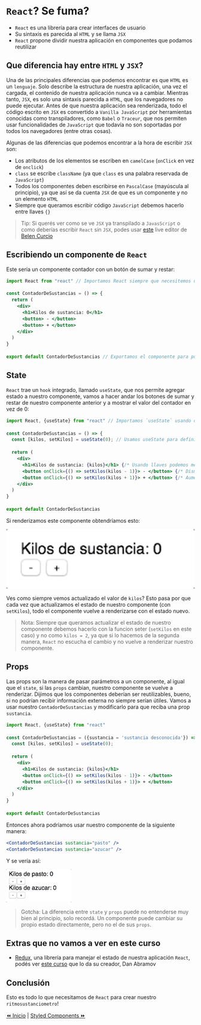 # `React`? Se fuma?
* `React` es una librería para crear interfaces de usuario
* Su sintaxis es parecida al `HTML` y se llama `JSX`
* `React` propone dividir nuestra aplicación en componentes que podamos reutilizar

## Que diferencia hay entre `HTML` y `JSX`?
Una de las principales diferencias que podemos encontrar es que `HTML` es un `lenguaje`. Solo describe la estructura de nuestra aplicación, una vez el cargada, el contenido de nuestra aplicación nunca va a cambiar.
Mientras tanto, `JSX`, es solo una sintaxis parecida a `HTML`, que los navegadores no puede ejecutar.
Antes de que nuestra aplicación sea renderizada, todo el código escrito en `JSX` es convertido a `Vanilla JavaScript` por herramientas conocidas como transpiladores, como `Babel` o `Traceur`, que nos permiten usar funcionalidades de `JavaScript` que todavía no son soportadas por todos los navegadores (entre otras cosas).

Algunas de las diferencias que podemos encontrar a la hora de escribir `JSX` son:
* Los atributos de los elementos se escriben en `camelCase` (`onClick` en vez de `onclick`)
* `class` se escribe `className` (ya que `class` es una palabra reservada de `JavaScript`)
* Todos los componentes deben escribirse en `PascalCase` (mayúscula al principio), ya que así se da cuenta `JSX` de que es un componente y no un elemento `HTML`
* Siempre que queramos escribir código `JavaScript` debemos hacerlo entre llaves `{}`

> Tip: Si querés ver como se ve `JSX` ya transpilado a `JavasScript` o como deberías escribir `React` sin `JSX`, podes usar [este](https://jsx-live.now.sh/) live editor de [Belen Curcio](https://twitter.com/okbel)

## Escribiendo un componente de `React`
Este sería un componente contador con un botón de sumar y restar:
```jsx
import React from "react" // Importamos React siempre que necesitemos usar JSX

const ContadorDeSustancias = () => {
  return (
    <div>
      <h1>Kilos de sustancia: 0</h1>
      <button> - </button>
      <button> + </button>
    </div>
  )
}

export default ContadorDeSustancias // Exportamos el componente para poder importarlo desde otros componentes
```

## State
`React` trae un `hook` integrado, llamado `useState`, que nos permite agregar estado a nuestro componente, vamos a hacer andar los botones de sumar y restar de nuestro componente anterior y a mostrar el valor del contador en vez de 0:
```jsx
import React, {useState} from "react" // Importamos `useState` usando destructuring luego de importar React

const ContadorDeSustancias = () => {
  const [kilos, setKilos] = useState(0); // Usamos useState para definir un estado para nuestro componente, el primer valor dentro de los corchetes va a ser el `valor` de nuestro estado, el segundo valor va a ser una funcion `seter`, significa que va a actualizar el `valor` de nuestro estado con cualquier cosa que le pasemos, lo que pasemos entre los paréntesis de useState será el valor inicial

  return (
    <div>
      <h1>Kilos de sustancia: {kilos}</h1> {/* Usando llaves podemos meter código javascript dentro de nuestro JSX */}
      <button onClick={() => setKilos(kilos - 1)}> - </button> {/* Disminuimos nuestro estado al hacer click */}
      <button onClick={() => setKilos(kilos + 1)}> + </button> {/* Aumentamos nuestro estado al hacer click */}
    </div>
  )
}

export default ContadorDeSustancias
```

Si renderizamos este componente obtendríamos esto:

![01](../assets/react-counter.gif)

Ves como siempre vemos actualizado el valor de `kilos`? Esto pasa por que cada vez que actualizamos el estado de nuestro componente (con `setKilos`), todo el componente vuelve a renderizarse con el estado nuevo.

> Nota: Siempre que queramos actualizar el estado de nuestro componente debemos hacerlo con la funcion seter (`setKilos` en este caso) y no como `kilos = 2`, ya que si lo hacemos de la segunda manera, `React` no escucha el cambio y no vuelve a renderizar nuestro componente.

## Props
Las props son la manera de pasar parámetros a un componente, al igual que el `state`, si las `props` cambian, nuestro componente se vuelve a renderizar.
Dijimos que los componentes deberían ser reutilizables, bueno, si no podrían recibir información externa no siempre serían útiles.
Vamos a usar nuestro `ContadorDeSustancias` y modificarlo para que reciba una prop `sustancia`.

```jsx
import React, {useState} from "react"

const ContadorDeSustancias = ({sustancia = 'sustancia desconocida'}) => { /* Hacemos destructuring de una prop `sustancia` y le asignamos un valor por defecto en caso de no estar definida */
  const [kilos, setKilos] = useState(0);

  return (
    <div>
      <h1>Kilos de sustancia: {kilos}</h1>
      <button onClick={() => setKilos(kilos - 1)}> - </button>
      <button onClick={() => setKilos(kilos + 1)}> + </button>
    </div>
  )
}

export default ContadorDeSustancias
```

Entonces ahora podríamos usar nuestro componente de la siguiente manera:
```jsx
<ContadorDeSustancias sustancia="pasto" />
<ContadorDeSustancias sustancia="azucar" />
```

Y se vería así:

![02](../assets/react-counter-prop.gif)

> Gotcha: La diferencia entre `state` y `props` puede no entenderse muy bien al principio, solo recordá. Un componente puede cambiar su propio estado directamente, pero no el de sus `props`.

## Extras que no vamos a ver en este curso
* [Redux](https://redux.js.org/), una librería para manejar el estado de nuestra aplicación `React`, podés ver [este curso](https://egghead.io/courses/getting-started-with-redux) que lo da su creador, Dan Abramov

## Conclusión
Esto es todo lo que necesitamos de `React` para crear nuestro `ritmosustanciometro`!

[⏪ Inicio](../../README.md) | [Styled Components ⏩](./styled-components.md)
